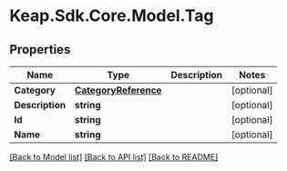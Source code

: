 # Keap.Sdk.Core.Model.Tag

## Properties

Name | Type | Description | Notes
------------ | ------------- | ------------- | -------------
**Category** | [**CategoryReference**](CategoryReference.md) |  | [optional] 
**Description** | **string** |  | [optional] 
**Id** | **string** |  | [optional] 
**Name** | **string** |  | [optional] 

[[Back to Model list]](../README.md#documentation-for-models) [[Back to API list]](../README.md#documentation-for-api-endpoints) [[Back to README]](../README.md)

